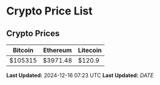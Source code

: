 # Crypto Price List

## Crypto Prices
| Bitcoin | Ethereum | Litecoin |
| ------- | -------- | -------- |
| $105315 | $3971.48 | $120.9 |
**Last Updated:** 2024-12-16 07:23 UTC
**Last Updated:** $DATE$
